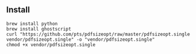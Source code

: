 ## Install

    brew install python
    brew install ghostscript
    curl "https://github.com/pts/pdfsizeopt/raw/master/pdfsizeopt.single vendor/pdfsizeopt.single" -o "vendor/pdfsizeopt.single"
    chmod +x vendor/pdfsizeopt.single
